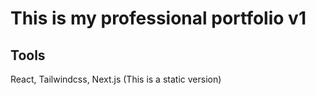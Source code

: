# This is my professional portfolio v1

## Tools
React, Tailwindcss, Next.js
(This is a static version)